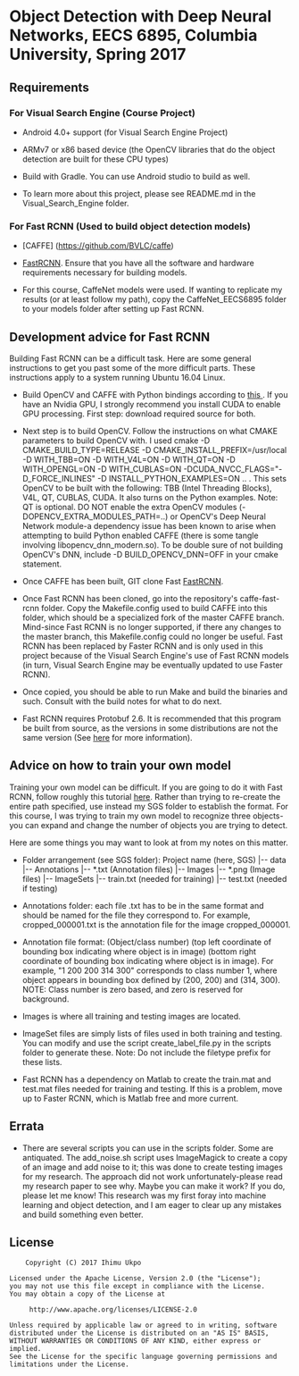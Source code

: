 # Object Detection with Deep Neural Networks, EECS 6895, Columbia University, Spring 2017

## Requirements

### For Visual Search Engine (Course Project)

* Android 4.0+ support (for Visual Search Engine Project)

* ARMv7 or x86 based device (the OpenCV libraries that do the object detection are built for these CPU types)

* Build with Gradle. You can use Android studio to build as well.

* To learn more about this project, please see README.md in the Visual_Search_Engine folder.

### For Fast RCNN (Used to build object detection models)

* [CAFFE] (https://github.com/BVLC/caffe)

* [FastRCNN](https://github.com/rbgirshick/caffe-fast-rcnn). Ensure that you have all the software and hardware requirements necessary for building models.

* For this course, CaffeNet models were used. If wanting to replicate my results (or at least follow my path), copy the CaffeNet_EECS6895 folder to your models folder after setting up Fast RCNN.

## Development advice for Fast RCNN

Building Fast RCNN can be a difficult task. Here are some general instructions to get you past some of the more difficult parts. These instructions apply to a system running Ubuntu 16.04 Linux.

* Build OpenCV and CAFFE with Python bindings according to [this ](https://github.com/BVLC/caffe/wiki/OpenCV-3.1-Installation-Guide-on-Ubuntu-16.04). If you have an Nvidia GPU, I strongly recommend you install CUDA to enable GPU processing. First step: download required source for both.

* Next step is to build OpenCV. Follow the instructions on what CMAKE parameters to build OpenCV with. I used cmake -D CMAKE_BUILD_TYPE=RELEASE -D CMAKE_INSTALL_PREFIX=/usr/local -D WITH_TBB=ON -D WITH_V4L=ON -D WITH_QT=ON -D WITH_OPENGL=ON -D WITH_CUBLAS=ON -DCUDA_NVCC_FLAGS="-D_FORCE_INLINES" -D INSTALL_PYTHON_EXAMPLES=ON .. . This sets OpenCV to be built with the following: TBB (Intel Threading Blocks), V4L, QT, CUBLAS, CUDA. It also turns on the Python examples. Note: QT is optional. DO NOT enable the extra OpenCV modules (-DOPENCV_EXTRA_MODULES_PATH=..) or OpenCV's Deep Neural Network module-a dependency issue has been known to arise when attempting to build Python enabled CAFFE (there is some tangle involving libopencv_dnn_modern.so). To be double sure of not building OpenCV's DNN, include -D BUILD_OPENCV_DNN=OFF in your cmake statement.

* Once CAFFE has been built, GIT clone Fast [FastRCNN](https://github.com/rbgirshick/caffe-fast-rcnn).

* Once Fast RCNN has been cloned, go into the repository's caffe-fast-rcnn folder. Copy the Makefile.config used to build CAFFE into this folder, which should be a specialized fork of the master CAFFE branch. Mind-since Fast RCNN is no longer supported, if there any changes to the master branch, this Makefile.config could no longer be useful. Fast RCNN has been replaced by Faster RCNN and is only used in this project because of the Visual Search Engine's use of Fast RCNN models (in turn, Visual Search Engine may be eventually updated to use Faster RCNN).

* Once copied, you should be able to run Make and build the binaries and such. Consult with the build notes for what to do next.

* Fast RCNN requires Protobuf 2.6. It is recommended that this program be built from source, as the versions in some distributions are not the same version (See [here](https://github.com/rbgirshick/py-faster-rcnn/issues/24) for more information).


## Advice on how to train your own model

Training your own model can be difficult. If you are going to do it with Fast RCNN, follow roughly this tutorial [here](http://sgsai.blogspot.com/2016/02/training-faster-r-cnn-on-custom-dataset.html). Rather than trying to re-create the entire path specified, use instead my SGS folder to establish the format. For this course, I was trying to train my own model to recognize three objects-you can expand and change the number of objects you are trying to detect.

Here are some things you may want to look at from my notes on this matter.

* Folder arrangement (see SGS folder):
Project name (here, SGS)
|-- data
    |-- Annotations
         |-- *.txt (Annotation files)
    |-- Images
         |-- *.png (Image files)
    |-- ImageSets
         |-- train.txt (needed for training)
         |-- test.txt (needed if testing)

* Annotations folder: each file .txt has to be in the same format and should be named for the file they correspond to. For example, cropped_000001.txt is the annotation file for the image cropped_000001.

* Annotation file format: (Object/class number) (top left coordinate of bounding box indicating where object is in image) (bottom right coordinate of bounding box indicating where object is in image). For example, "1 200 200 314 300" corresponds to class number 1, where object appears in bounding box defined by (200, 200) and (314, 300). NOTE: Class number is zero based, and zero is reserved for background.

* Images is where all training and testing images are located.

* ImageSet files are simply lists of files used in both training and testing. You can modify and use the script create_label_file.py in the scripts folder to generate these. Note: Do not include the filetype prefix for these lists.

* Fast RCNN has a dependency on Matlab to create the train.mat and test.mat files needed for training and testing. If this is a problem, move up to Faster RCNN, which is Matlab free and more current.

## Errata

* There are several scripts you can use in the scripts folder. Some are antiquated. The add_noise.sh script uses ImageMagick to create a copy of an image and add noise to it; this was done to create testing images for my research. The approach did not work unfortunately-please read my research paper to see why. Maybe you can make it work? If you do, please let me know! This research was my first foray into machine learning and object detection, and I am eager to clear up any mistakes and build something even better.

## License

	    Copyright (C) 2017 Ihimu Ukpo
	
	Licensed under the Apache License, Version 2.0 (the "License");
	you may not use this file except in compliance with the License.
	You may obtain a copy of the License at
	
	     http://www.apache.org/licenses/LICENSE-2.0
	
	Unless required by applicable law or agreed to in writing, software
	distributed under the License is distributed on an "AS IS" BASIS,
	WITHOUT WARRANTIES OR CONDITIONS OF ANY KIND, either express or implied.
	See the License for the specific language governing permissions and
	limitations under the License.
